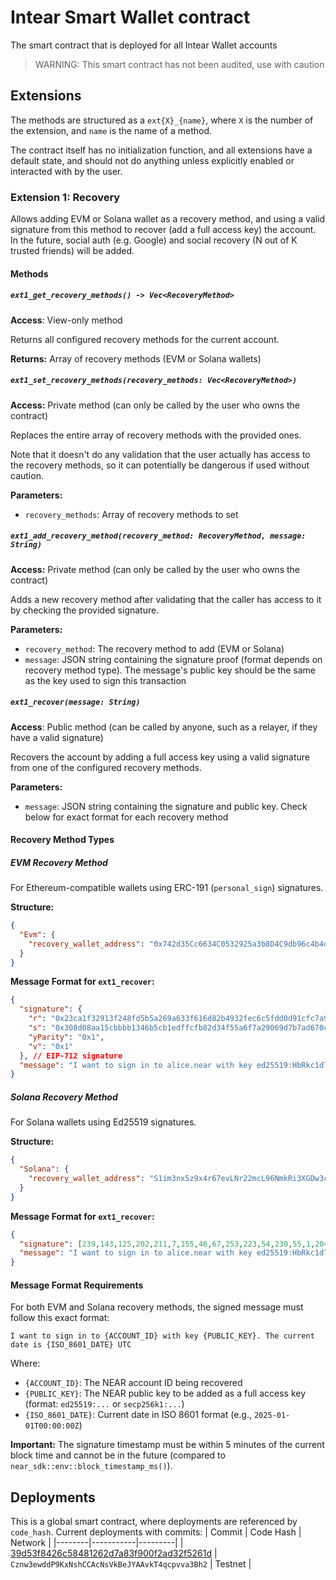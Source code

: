 # Intear Smart Wallet contract

The smart contract that is deployed for all Intear Wallet accounts

> WARNING: This smart contract has not been audited, use with caution

## Extensions

The methods are structured as a `ext{X}_{name}`, where `X` is the number of the extension, and `name` is the name of a method.

The contract itself has no initialization function, and all extensions have a default state, and should not do anything unless explicitly enabled or interacted with by the user.

### Extension 1: Recovery

Allows adding EVM or Solana wallet as a recovery method, and using a valid signature from this method to recover (add a full access key) the account. In the future, social auth (e.g. Google) and social recovery (N out of K trusted friends) will be added.

#### Methods

##### `ext1_get_recovery_methods() -> Vec<RecoveryMethod>`

**Access**: View-only method

Returns all configured recovery methods for the current account.

**Returns:** Array of recovery methods (EVM or Solana wallets)

##### `ext1_set_recovery_methods(recovery_methods: Vec<RecoveryMethod>)`

**Access:** Private method (can only be called by the user who owns the contract)

Replaces the entire array of recovery methods with the provided ones.

Note that it doesn't do any validation that the user actually has access to the recovery methods, so it can potentially be dangerous if used without caution.

**Parameters:**
- `recovery_methods`: Array of recovery methods to set

##### `ext1_add_recovery_method(recovery_method: RecoveryMethod, message: String)`

**Access:** Private method (can only be called by the user who owns the contract)

Adds a new recovery method after validating that the caller has access to it by checking the provided signature.

**Parameters:**
- `recovery_method`: The recovery method to add (EVM or Solana)
- `message`: JSON string containing the signature proof (format depends on recovery method type). The message's public key should be the same as the key used to sign this transaction

##### `ext1_recover(message: String)`

**Access**: Public method (can be called by anyone, such as a relayer, if they have a valid signature)

Recovers the account by adding a full access key using a valid signature from one of the configured recovery methods.

**Parameters:**
- `message`: JSON string containing the signature and public key. Check below for exact format for each recovery method

#### Recovery Method Types

##### EVM Recovery Method

For Ethereum-compatible wallets using ERC-191 (`personal_sign`) signatures.

**Structure:**
```json
{
  "Evm": {
    "recovery_wallet_address": "0x742d35Cc6634C0532925a3b8D4C9db96c4b4d8b6"
  }
}
```

**Message Format for `ext1_recover`:**
```json
{
  "signature": {
    "r": "0x23ca1f32913f248fd5b5a269a633f616d82b4932fec6c5fdd0d91cfc7a9028af",
    "s": "0x308d08aa15cbbbb1346b5cb1edffcfb82d34f55a6f7a29069d7b7ad670c5adc3", 
    "yParity": "0x1",
    "v": "0x1"
  }, // EIP-712 signature
  "message": "I want to sign in to alice.near with key ed25519:HbRkc1dTdSLwA1wFTDVNxJE4PCQVmpwwXwTzTGrqdhaP. The current date is 2025-01-01T00:00:00Z UTC"
}
```

##### Solana Recovery Method

For Solana wallets using Ed25519 signatures.

**Structure:**
```json
{
  "Solana": {
    "recovery_wallet_address": "S1im3nx5z9x4r67evLNr22mcL96NmkRi3XGDw3cSjoj" // Base58 encoded pubkey
  }
}
```

**Message Format for `ext1_recover`:**
```json
{
  "signature": [239,143,125,202,211,7,155,46,67,253,223,54,230,55,1,204,116,13,125,85,207,54,160,25,78,227,245,32,94,12,28,151,105,90,243,136,59,18,49,226,250,225,69,228,6,22,194,96,219,87,239,59,177,98,212,39,92,193,136,21,182,210,121,11], // Solana signature
  "message": "I want to sign in to alice.near with key ed25519:HbRkc1dTdSLwA1wFTDVNxJE4PCQVmpwwXwTzTGrqdhaP. The current date is 2025-01-01T00:00:00Z UTC"
}
```

#### Message Format Requirements

For both EVM and Solana recovery methods, the signed message must follow this exact format:

```
I want to sign in to {ACCOUNT_ID} with key {PUBLIC_KEY}. The current date is {ISO_8601_DATE} UTC
```

Where:
- `{ACCOUNT_ID}`: The NEAR account ID being recovered
- `{PUBLIC_KEY}`: The NEAR public key to be added as a full access key (format: `ed25519:...` or `secp256k1:...`)
- `{ISO_8601_DATE}`: Current date in ISO 8601 format (e.g., `2025-01-01T00:00:00Z`)

**Important:** The signature timestamp must be within 5 minutes of the current block time and cannot be in the future (compared to `near_sdk::env::block_timestamp_ms()`).

## Deployments

This is a global smart contract, where deployments are referenced by `code_hash`. Current deployments with commits:
| Commit | Code Hash | Network |
|--------|-----------|---------|
| [39d53f8426c58481262d7a83f900f2ad32f5261d](https://github.com/INTEARnear/intear-smart-wallet/tree/39d53f8426c58481262d7a83f900f2ad32f5261d) | `Cznw3ewddP9KxNshCCAcNsVkBeJYAAvkT4qcpvva3Bh2` | Testnet |
